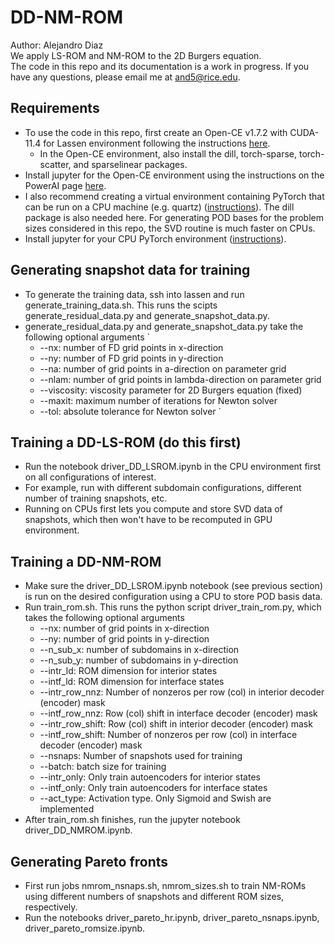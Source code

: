 # DD-NM-ROM
Author: Alejandro Diaz  
We apply LS-ROM and NM-ROM to the 2D Burgers equation.  
The code in this repo and its documentation is a work in progress. If you have any questions, please email me at and5@rice.edu.

## Requirements
- To use the code in this repo, first create an Open-CE v1.7.2 with CUDA-11.4 for Lassen environment following the instructions [here](https://lc.llnl.gov/confluence/display/LC/2022/10/20/Open-CE+v1.7.2+with+CUDA-11.4+for+Lassen).  
  * In the Open-CE environment, also install the dill, torch-sparse, torch-scatter, and sparselinear packages.
- Install jupyter for the Open-CE environment using the instructions on the PowerAI page [here](https://lc.llnl.gov/confluence/display/LC/IBM+PowerAI+in+LC).
- I also recommend creating a virtual environment containing PyTorch that can be run on a CPU machine (e.g. quartz) ([instructions](https://lc.llnl.gov/confluence/display/LC/PyTorch+in+LC)). The dill package is also needed here. 
For generating POD bases for the problem sizes considered in this repo, the SVD routine is much faster on CPUs. 
- Install jupyter for your CPU PyTorch environment ([instructions](https://lc.llnl.gov/confluence/display/LC/JupyterHub+and+Jupyter+Notebook)). 

## Generating snapshot data for training
- To generate the training data, ssh into lassen and run generate_training_data.sh. This runs the scipts generate_residual_data.py and generate_snapshot_data.py.
- generate_residual_data.py and generate_snapshot_data.py take the following optional arguments
  `
   * --nx:         number of FD grid points in x-direction
   * --ny:         number of FD grid points in y-direction
   * --na:         number of grid points in a-direction on parameter grid
   * --nlam:       number of grid points in lambda-direction on parameter grid
   * --viscosity:  viscosity parameter for 2D Burgers equation (fixed)
   * --maxit:      maximum number of iterations for Newton solver
   * --tol:        absolute tolerance for Newton solver
  `
## Training a DD-LS-ROM (do this first)
- Run the notebook driver_DD_LSROM.ipynb in the CPU environment first on all configurations of interest.
- For example, run with different subdomain configurations, different number of training snapshots, etc. 
- Running on CPUs first lets you compute and store SVD data of snapshots, which then won't have to be recomputed in GPU environment. 

## Training a DD-NM-ROM
- Make sure the driver_DD_LSROM.ipynb notebook (see previous section) is run on the desired configuration using a CPU to store POD basis data. 
- Run train_rom.sh. This runs the python script driver_train_rom.py, which takes the following optional arguments 
  * --nx:                number of grid points in x-direction
  * --ny:                number of grid points in y-direction
  * --n_sub_x:           number of subdomains in x-direction
  * --n_sub_y:           number of subdomains in y-direction
  * --intr_ld:           ROM dimension for interior states
  * --intf_ld:           ROM dimension for interface states
  * --intr_row_nnz:      Number of nonzeros per row (col) in interior decoder (encoder) mask
  * --intf_row_nnz:      Row (col) shift in interface decoder (encoder) mask
  * --intr_row_shift:    Row (col) shift in interior decoder (encoder) mask
  * --intf_row_shift:    Number of nonzeros per row (col) in interface decoder (encoder) mask
  * --nsnaps:            Number of snapshots used for training
  * --batch:             batch size for training
  * --intr_only:         Only train autoencoders for interior states
  * --intf_only:         Only train autoencoders for interface states
  * --act_type:          Activation type. Only Sigmoid and Swish are implemented
- After train_rom.sh finishes, run the jupyter notebook driver_DD_NMROM.ipynb. 

## Generating Pareto fronts
- First run jobs nmrom_nsnaps.sh, nmrom_sizes.sh to train NM-ROMs using different numbers of snapshots and different ROM sizes, respectively. 
- Run the notebooks driver_pareto_hr.ipynb, driver_pareto_nsnaps.ipynb, driver_pareto_romsize.ipynb.
